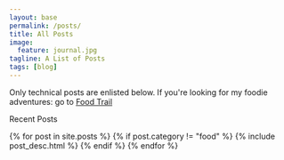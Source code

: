 ```yaml
---
layout: base
permalink: /posts/
title: All Posts
image:
  feature: journal.jpg
tagline: A List of Posts
tags: [blog]
---
```


<article class="post">
    <p> Only technical posts are enlisted below. If you're looking for my foodie adventures: go to <a href="{{site.url}}/food-trail/"> <u> Food Trail </u> </a> </p>
    <p class="tag read-first is-uppercase">Recent Posts</p>  
</article>


<section id="post">
{% for post in site.posts %} 
    {% if post.category != "food" %}
        {% include post_desc.html %}
    {% endif %}
{% endfor %}
<br/>
</section>